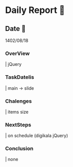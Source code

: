 # Daily Report 🙂

## Date 📅
 1402/08/18

### OverView
| jQuery

### TaskDatelis
| main -> slide

### Chalenges 
| items size

### NextSteps
| on schedule (digikala jQuery) 

### Conclusion
| none